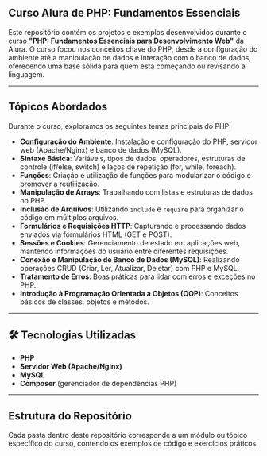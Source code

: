 ##  Curso Alura de PHP: Fundamentos Essenciais

Este repositório contém os projetos e exemplos desenvolvidos durante o curso **"PHP: Fundamentos Essenciais para Desenvolvimento Web"** da Alura. O curso focou nos conceitos chave do PHP, desde a configuração do ambiente até a manipulação de dados e interação com o banco de dados, oferecendo uma base sólida para quem está começando ou revisando a linguagem.

---

##  Tópicos Abordados

Durante o curso, exploramos os seguintes temas principais do PHP:

* **Configuração do Ambiente**: Instalação e configuração do PHP, servidor web (Apache/Nginx) e banco de dados (MySQL).
* **Sintaxe Básica**: Variáveis, tipos de dados, operadores, estruturas de controle (if/else, switch) e laços de repetição (for, while, foreach).
* **Funções**: Criação e utilização de funções para modularizar o código e promover a reutilização.
* **Manipulação de Arrays**: Trabalhando com listas e estruturas de dados no PHP.
* **Inclusão de Arquivos**: Utilizando `include` e `require` para organizar o código em múltiplos arquivos.
* **Formulários e Requisições HTTP**: Capturando e processando dados enviados via formulários HTML (GET e POST).
* **Sessões e Cookies**: Gerenciamento de estado em aplicações web, mantendo informações do usuário entre diferentes requisições.
* **Conexão e Manipulação de Banco de Dados (MySQL)**: Realizando operações CRUD (Criar, Ler, Atualizar, Deletar) com PHP e MySQL.
* **Tratamento de Erros**: Boas práticas para lidar com erros e exceções no PHP.
* **Introdução à Programação Orientada a Objetos (OOP)**: Conceitos básicos de classes, objetos e métodos.

---

## 🛠️ Tecnologias Utilizadas

* **PHP**
* **Servidor Web (Apache/Nginx)**
* **MySQL**
* **Composer** (gerenciador de dependências PHP)

---

##  Estrutura do Repositório

Cada pasta dentro deste repositório corresponde a um módulo ou tópico específico do curso, contendo os exemplos de código e exercícios práticos.
